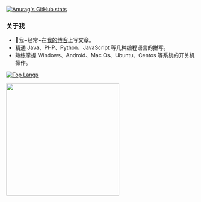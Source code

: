 [![Anurag's GitHub stats](https://github-readme-stats.vercel.app/api?username=xukaiyyds&hide=contribs,prs&count_private=true&show_icons=true&theme=tokyonight)](https://github.com/xukaiyyds)

### 关于我

- 📝我~经常~在[我的博客](https://blog.xukaiyyds.cn/)上写文章。
- 精通 Java、PHP、Python、JavaScript 等几种编程语言的拼写。
- 熟练掌握 Windows、Android、Mac Os、Ubuntu、Centos 等系统的开关机操作。

[![Top Langs](https://github-readme-stats.vercel.app/api/top-langs/?username=xukaiyyds&hide=html&layout=compact)](https://github.com/xukaiyyds)

<img src="https://pic.imgdb.cn/item/64db6b2f661c6c8e5463863d.gif" width="300px" />
